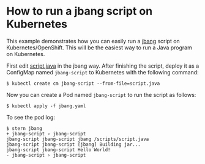# How to run a jbang script on Kubernetes

This example demonstrates how you can easily run a [jbang](https://github.com/jbangdev/jbang) script on Kubernetes/OpenShift. This will be the easiest way to run a Java program on Kubernetes.

First edit [script.java](./script.java) in the jbang way. After finishing the script, deploy it as a ConfigMap named `jbang-script` to Kubernetes with the following command:

```console
$ kubectl create cm jbang-script --from-file=script.java
```

Now you can create a Pod named `jbang-script` to run the script as follows:

```console
$ kubectl apply -f jbang.yaml 
```

To see the pod log:

```console
$ stern jbang
+ jbang-script › jbang-script
jbang-script jbang-script jbang /scripts/script.java
jbang-script jbang-script [jbang] Building jar...
jbang-script jbang-script Hello World!
- jbang-script › jbang-script
```
